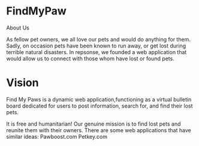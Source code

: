 # FindMyPaw
About Us

As fellow pet owners, we all love our pets and would do anything for them. Sadly, on occasion pets have been known to run away, or get lost during terrible natural disasters. In repsonse, we founded a web application that would allow us to connect with those whom have lost or found pets.

# Vision

Find My Paws is a dynamic web application,functioning as a virtual bulletin board dedicated for users to post information, search for, and find their lost pets.

It is free and humanitarian!
Our genuine mission is to find lost pets and reunite them with their owners.
There are some web applications that have similar ideas:
Pawboost.com
Petkey.com
